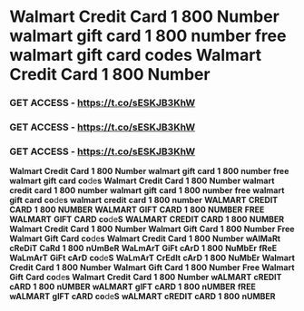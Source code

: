 # <strong>Walmart</strong> <strong>Credit</strong> <strong>Card</strong> <strong>1</strong> <strong>800</strong> <strong>Number</strong> <strong>walmart</strong> <strong>gift</strong> <strong>card</strong> <strong>1</strong> <strong>800</strong> <strong>number</strong> <strong>free</strong> <strong>walmart</strong> <strong>gift</strong> <strong>card</strong> <strong>co</strong>de<strong>s</strong> <strong>Walmart</strong> <strong>Credit</strong> <strong>Card</strong> <strong>1</strong> <strong>800</strong> <strong>Number</strong>

### <strong>GET</strong> <strong>ACCESS</strong> <strong>-</strong> <strong>https://t.co/sESKJB3KhW</strong>

### <strong>GET</strong> <strong>ACCESS</strong> <strong>-</strong> <strong>https://t.co/sESKJB3KhW</strong>

### <strong>GET</strong> <strong>ACCESS</strong> <strong>-</strong> <strong>https://t.co/sESKJB3KhW</strong>

<strong>Walmart</strong> <strong>Credit</strong> <strong>Card</strong> <strong>1</strong> <strong>800</strong> <strong>Number</strong> <strong>walmart</strong> <strong>gift</strong> <strong>card</strong> <strong>1</strong> <strong>800</strong> <strong>number</strong> <strong>free</strong> <strong>walmart</strong> <strong>gift</strong> <strong>card</strong> <strong>co</strong>de<strong>s</strong> <strong>Walmart</strong> <strong>Credit</strong> <strong>Card</strong> <strong>1</strong> <strong>800</strong> <strong>Number</strong> <strong>walmart</strong> <strong>credit</strong> <strong>card</strong> <strong>1</strong> <strong>800</strong> <strong>number</strong> <strong>walmart</strong> <strong>gift</strong> <strong>card</strong> <strong>1</strong> <strong>800</strong> <strong>number</strong> <strong>free</strong> <strong>walmart</strong> <strong>gift</strong> <strong>card</strong> <strong>co</strong>de<strong>s</strong> <strong>walmart</strong> <strong>credit</strong> <strong>card</strong> <strong>1</strong> <strong>800</strong> <strong>number</strong> <strong>WALMART</strong> <strong>CREDIT</strong> <strong>CARD</strong> <strong>1</strong> <strong>800</strong> <strong>NUMBER</strong> <strong>WALMART</strong> <strong>GIFT</strong> <strong>CARD</strong> <strong>1</strong> <strong>800</strong> <strong>NUMBER</strong> <strong>FREE</strong> <strong>WALMART</strong> <strong>GIFT</strong> <strong>CARD</strong> <strong>co</strong>de<strong>S</strong> <strong>WALMART</strong> <strong>CREDIT</strong> <strong>CARD</strong> <strong>1</strong> <strong>800</strong> <strong>NUMBER</strong> <strong>Walmart</strong> <strong>Credit</strong> <strong>Card</strong> <strong>1</strong> <strong>800</strong> <strong>Number</strong> <strong>Walmart</strong> <strong>Gift</strong> <strong>Card</strong> <strong>1</strong> <strong>800</strong> <strong>Number</strong> <strong>Free</strong> <strong>Walmart</strong> <strong>Gift</strong> <strong>Card</strong> <strong>co</strong>de<strong>s</strong> <strong>Walmart</strong> <strong>Credit</strong> <strong>Card</strong> <strong>1</strong> <strong>800</strong> <strong>Number</strong> <strong>wAlMaRt</strong> <strong>cReDiT</strong> <strong>CaRd</strong> <strong>1</strong> <strong>800</strong> <strong>nUmBeR</strong> <strong>WaLmArT</strong> <strong>GiFt</strong> <strong>cArD</strong> <strong>1</strong> <strong>800</strong> <strong>NuMbEr</strong> <strong>fReE</strong> <strong>WaLmArT</strong> <strong>GiFt</strong> <strong>cArD</strong> <strong>co</strong>de<strong>S</strong> <strong>WaLmArT</strong> <strong>CrEdIt</strong> <strong>cArD</strong> <strong>1</strong> <strong>800</strong> <strong>NuMbEr</strong> <strong>Walmart</strong> <strong>Credit</strong> <strong>Card</strong> <strong>1</strong> <strong>800</strong> <strong>Number</strong> <strong>Walmart</strong> <strong>Gift</strong> <strong>Card</strong> <strong>1</strong> <strong>800</strong> <strong>Number</strong> <strong>Free</strong> <strong>Walmart</strong> <strong>Gift</strong> <strong>Card</strong> <strong>co</strong>de<strong>s</strong> <strong>Walmart</strong> <strong>Credit</strong> <strong>Card</strong> <strong>1</strong> <strong>800</strong> <strong>Number</strong> <strong>wALMART</strong> <strong>cREDIT</strong> <strong>cARD</strong> <strong>1</strong> <strong>800</strong> <strong>nUMBER</strong> <strong>wALMART</strong> <strong>gIFT</strong> <strong>cARD</strong> <strong>1</strong> <strong>800</strong> <strong>nUMBER</strong> <strong>fREE</strong> <strong>wALMART</strong> <strong>gIFT</strong> <strong>cARD</strong> <strong>co</strong>de<strong>S</strong> <strong>wALMART</strong> <strong>cREDIT</strong> <strong>cARD</strong> <strong>1</strong> <strong>800</strong> <strong>nUMBER</strong>
